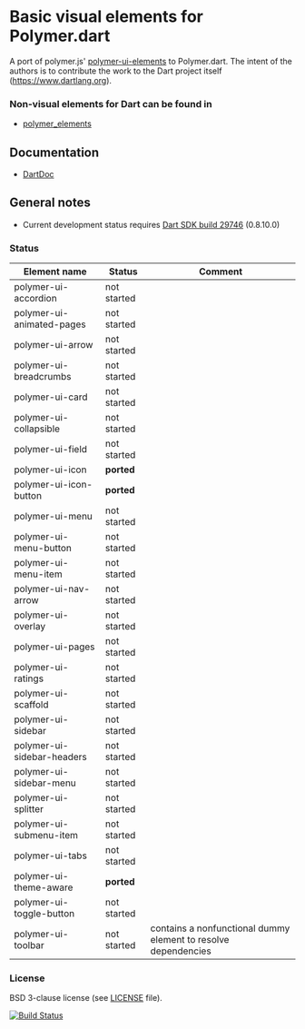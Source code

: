 # Basic visual elements for Polymer.dart

A port of polymer.js' [polymer-ui-elements](https://github.com/Polymer/polymer-ui-elements) to Polymer.dart.
The intent of the authors is to contribute the work to the Dart project itself (https://www.dartlang.org).

### Non-visual elements for Dart can be found in
* [polymer_elements](https://github.com/ErikGrimes/polymer_elements)

## Documentation
* [DartDoc](http://erikgrimes.github.io/polymer_elements/docs/index.html)

## General notes

* Current development status requires [Dart SDK build 29746](http://gsdview.appspot.com/dart-editor-archive-continuous/29746/) (0.8.10.0)

### Status

Element name               |   Status    | Comment
-------------------------- | ----------- | --------
polymer-ui-accordion       | not started |     
polymer-ui-animated-pages  | not started |     
polymer-ui-arrow           | not started |     
polymer-ui-breadcrumbs     | not started |     
polymer-ui-card            | not started |     
polymer-ui-collapsible     | not started |     
polymer-ui-field           | not started |     
polymer-ui-icon            | **ported**  |     
polymer-ui-icon-button     | **ported**  |     
polymer-ui-menu            | not started |     
polymer-ui-menu-button     | not started |     
polymer-ui-menu-item       | not started |     
polymer-ui-nav-arrow       | not started |
polymer-ui-overlay         | not started |
polymer-ui-pages           | not started |
polymer-ui-ratings         | not started |
polymer-ui-scaffold        | not started |
polymer-ui-sidebar         | not started |
polymer-ui-sidebar-headers | not started |
polymer-ui-sidebar-menu    | not started |
polymer-ui-splitter        | not started |
polymer-ui-submenu-item    | not started |
polymer-ui-tabs            | not started |
polymer-ui-theme-aware     | **ported**  |
polymer-ui-toggle-button   | not started |
polymer-ui-toolbar         | not started | contains a nonfunctional dummy element to resolve dependencies |     


### License
BSD 3-clause license (see [LICENSE](https://github.com/ErikGrimes/polymer-ui_elements/blob/master/LICENSE) file).

[![Build Status](https://drone.io/github.com/ErikGrimes/polymer_ui_elements/status.png)](https://drone.io/github.com/ErikGrimes/polymer_ui_elements/latest)


